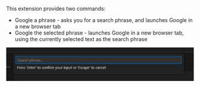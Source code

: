 This extension provides two commands:
* Google a phrase - asks you for a search phrase, and launches Google in a new browser tab
* Google the selected phrase - launches Google in a new browser tab, using the currently selected text as the search phrase

![Activated search phrase input](./images/readme-screen.png)